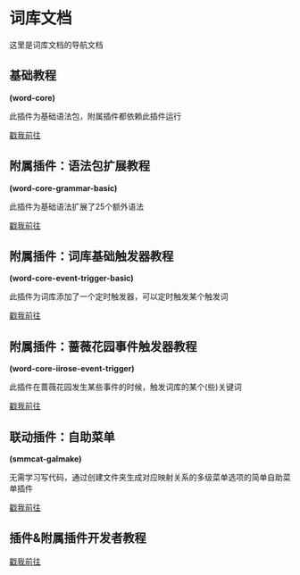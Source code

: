 # 词库文档

这里是词库文档的导航文档

## 基础教程<br>
**(word-core)**

此插件为基础语法包，附属插件都依赖此插件运行

[戳我前往](./core-basic/index.md)

## 附属插件：语法包扩展教程<br>
**(word-core-grammar-basic)**

此插件为基础语法扩展了25个额外语法

[戳我前往](./grammar-basic/index.md)

## 附属插件：词库基础触发器教程<br>
**(word-core-event-trigger-basic)**

此插件为词库添加了一个定时触发器，可以定时触发某个触发词

[戳我前往](./event-trigger-basic/index.md)

## 附属插件：蔷薇花园事件触发器教程<br>
**(word-core-iirose-event-trigger)**

此插件在蔷薇花园发生某些事件的时候，触发词库的某个(些)关键词

[戳我前往](./iirose-event-trigger/index.md)

## 联动插件：自助菜单
**(smmcat-galmake)**

无需学习写代码，通过创建文件夹生成对应映射关系的多级菜单选项的简单自助菜单插件

[戳我前往](./smmcat-galmake/index.md)

## 插件&附属插件开发者教程

[戳我前往](./core-dev/index.md)
